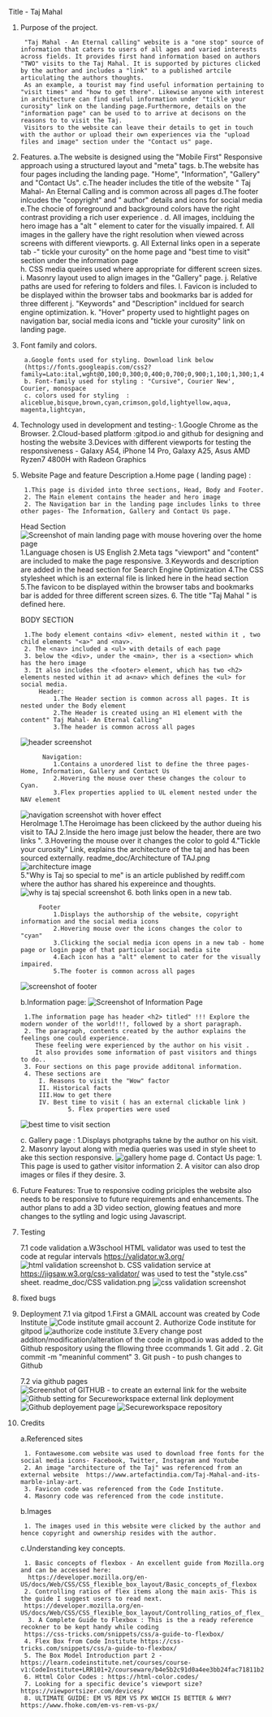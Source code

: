 Title - Taj Mahal 

1. Purpose of the project. 

        "Taj Mahal - An Eternal calling" website is a "one stop" source of information that caters to users of all ages and varied interests across fields. It provides first hand information based on authors "TWO" visits to the Taj Mahal. It is supported by pictures clicked by the author and includes a "link" to a published artcile articulating the authors thoughts.
        As an example, a tourist may find useful information pertaining to "visit times" and "how to get there". Likewise anyone with interest in architecture can find useful information under "tickle your curosity" link on the landing page.Furthermore, details on the "information page" can be used to to arrive at decisons on the reasons to to visit the Taj. 
        Visitors to the website can leave their details to get in touch with the author or upload their own experiences via the "upload files and image" section under the "Contact us" page. 
 
2. Features.
        a.The website is designed using the "Mobile First" Responsive approach using a structured layout and "meta" tags.
        b.The website has four pages including the landing page.  "Home", "Information", "Gallery" and "Contact Us".
        c.The header includes the title of the website " Taj Mahal- An Eternal Calling and is common across all pages 
        d.The footer inlcudes the "copyright" and " author" details and icons for social media
        e.The chocie of foreground and background colors have the right contrast providing a rich user experience .
        d. All images, inclduing the hero image has a "alt " element to cater for the visually impaired.
        f. All images in the gallery have the right resolution when viewed across screens with different viewports.
        g. All External links open in a seperate tab -" tickle your curosity" on the home page and "best time to visit" section under the 
           information page  
        h. CSS media queires used where appropriate for different screen sizes.
        i. Masonry layout used to align images in the "Gallery" page.
        j. Relative paths are used for refering to folders and files.
        l. Favicon is  included to be displayed within the browser tabs and bookmarks bar is added for three different 
        j. "Keywords" and "Description" incldued for search engine optimization. 
        k. "Hover" property used to hightlight pages on navigation bar, social media icons and "tickle your curosity" link on landing page.

3. Font family and colors.

        a.Google fonts used for styling. Download link below
        (https://fonts.googleapis.com/css2?family=Lato:ital,wght@0,100;0,300;0,400;0,700;0,900;1,100;1,300;1,400;1,700;1,900&family=Oswald:wght@200..700&display=swap);
        b. Font-family used for styling : "Cursive", Courier New', Courier, monospace
        c. colors used for styling  :        aliceblue,bisque,brown,cyan,crimson,gold,lightyellow,aqua, magenta,lightcyan,
        
4. Technology used in development and testing-: 
        1.Google Chrome as the Browser.
        2.Cloud-based platform :gitpod.io and github for designing and hosting the website
        3.Devices with different viewports for testing the responsiveness - Galaxy A54, iPhone 14 Pro, Galaxy A25, Asus AMD Ryzen7 4800H with 
           Radeon Graphics    
    
5. Website Page and feature Description 
    a.Home page ( landing page) :

        1.This page is divided into three sections, Head, Body and Footer. 
        2. The Main element contains the header and hero image 
        2. The Navigation bar in the landing page includes links to three other pages- The Information, Gallery and Contact Us page.
    Head Section 
    ![Screenshot of main landing page with mouse hovering over the home page](/readme.doc/home_page_with_mouse_hover.png) 
        1.Language chosen is US English 
        2.Meta tags "viewport" and "content" are included to make the page responsive. 
        3.Keywords and description are added in the head section for Search Engine Optimization 
        4.The CSS stylesheet which is an external file is linked here in the head section 
        5.The favicon to be displayed within the browser tabs and bookmarks bar is added for three different screen sizes.
        6. The title "Taj Mahal " is defined here.

    BODY SECTION  
        
        1.The body element contains <div> element, nested within it , two child elements "<a>" and <nav>.
        2. The <nav> included a <ul> with details of each page
        3. below the <div>, under the <main>, ther is a <section> which has the hero image 
        3. It also includes the <footer> element, which has two <h2> elements nested within it ad a<nav> which defines the <ul> for social media.
            Header:
                1.The Header section is common across all pages. It is nested under the Body element 
                2.The Header is created using an H1 element with the content" Taj Mahal- An Eternal Calling"
                3.The header is common across all pages 
    ![header screenshot](readme.doc/header.png)

             Navigation:
                1.Contains a unordered list to define the three pages-Home, Information, Gallery and Contact Us
                2.Hovering the mouse over these changes the colour to Cyan.
                3.Flex properties applied to UL element nested under the NAV element 
    ![navigation screenshot with hover effect](//Secureworkspace//readme.doc/navigation.png)      
            HeroImage 
                1.The Heroimage has been clickeed by the author dueing his visit to TAJ 
                2.Inside the hero image just below the header, there are two links ".
                3.Hovering the mouse over it changes the color to gold 
                4."Tickle your curosity" Link, explains the architecture of the taj and has been sourced externally. 
                readme_doc/Architecture of TAJ.png
    ![architecture image](//Secureworkspace//readme.doc/architecture_%20of_taj.png)        
                5."Why is Taj so special to me" is an article published by rediff.com where the author has shared his expereince and thoughts.
    ![why is taj special screenshot](//Secureworkspace//readme.doc/why_is_taj_special.png)
                6. both links open in a new tab.

            Footer 
                1.Displays the authorship of the website, copyright information and the social media icons
                2.Hovering mouse over the icons changes the color to "cyan"
                3.Clicking the social media icon opens in a new tab - home page or login page of that particular social media site 
                4.Each icon has a "alt" element to cater for the visually impaired.
                5.The footer is common across all pages 
    ![screenshot of footer](//Secureworkspace//readme.doc/footer.png)    

    b.Information page: 
    ![Screenshot of Information Page ](//Secureworkspace/readme.doc/information_page.png)
    
        1.The information page has header <h2> titled" !!! Explore the modern wonder of the world!!!, followed by a short paragraph. 
        2. The paragraph, contents created by the author explains the feelings one could experience. 
           These feeling were experienced by the author on his visit . 
           It also provides some information of past visitors and things to do..  
        3. Four sections on this page provide additonal information.
        4. These sections are  
            I. Reasons to visit the "Wow" factor 
            II. Historical facts 
            III.How to get there 
            IV. Best time to visit ( has an external clickable link ) 
                    5. Flex properties were used 
    ![best time to visit section](//Secureworkspace/readme.doc/best_time_to_visit.png)   

    c. Gallery page : 
        1.Displays photgraphs takne by the author on his visit. 
        2. Masonry layout along with media queries was used in style sheet to ake this section responsive. 
    ![gallery home page]()
    d. Contact Us page:
        1. This page is used to gather visitor information 
        2. A visitor can also drop images or files if they desire. 
        3.

6. Future Features: 
    True to responsive coding priciples the website also needs to be responsive to future requirements and enhancements.
    The author plans to add a 3D video section, glowing featues and more changes to the sytling and logic using Javascript.
    
7. Testing 

   7.1 code validation
        a.W3school HTML validator was used to test the code at regular intervals https://validator.w3.org/
![html validation screenshot](//Secureworkspace/readme.doc/html_validation_screenshot.png)
        b. CSS validation service at https://jigsaw.w3.org/css-validator/ was used to test the "style.css" sheet.
           readme_doc/CSS validation.png
![css validation screenshot](//Secureworkspace/readme.doc/css_validation_screenshot.png)


8. fixed bugs
   

8. Deployment 
    7.1 via gitpod
        1.First a GMAIL account was created by Code Institute 
    ![Code institute gmail account ](//Secureworkspace//readme.doc/step1_codeinst_gmail_creation.png)
        2. Authorize Code institute for gitpod 
    ![authorize code institute](//Secureworkspace//readme.doc/authroize%20code%20institute%20in%20gitpod.png)
         3.Every change post additon/modification/alteration of the code in gitpod.io was added to the Github respository using the fllowing three ccommands 
            1. Git add .
            2. Git commit -m "meaninful comment" 
            3. Git push - to push changes to Github 

   7.2 via github pages
    ![Screenshot of GITHUB - to create an external link for the website](..//Secureworkspace//readme.doc/deployment_screenshot.png)
    ![Github setting for Secureworkspace external link deployment ](/readme.doc/github_screenshot.png)
    ![Github deployement page ](..//Secureworkspace//readme.doc/github_setting_screenshot.png)
    ![Secureworkspace repository](../Secureworkspace//readme.doc/secureworkspace_repository.png)

9. Credits

    a.Referenced sites 

        1. Fontawesome.com website was used to download free fonts for the social media icons- Facebook, Twitter, Instagram and Youtube 
        2. An image "architecture of the Taj" was referenced from an external website  https://www.artefactindia.com/Taj-Mahal-and-its-marble-inlay-art.
        3. Favicon code was referenced from the Code Institute.
        4. Masonry code was referenced from the code institute.  

    b.Images

        1. The images used in this website were clicked by the author and hence copyright and ownership resides with the author.


    c.Understanding key concepts.

        1. Basic concepts of flexbox - An excellent guide from Mozilla.org  and can be accessed here: 
         https://developer.mozilla.org/en-US/docs/Web/CSS/CSS_flexible_box_layout/Basic_concepts_of_flexbox
        2. Controlling ratios of flex items along the main axis- This is the guide I suggest users to read next. 
        https://developer.mozilla.org/en-US/docs/Web/CSS/CSS_flexible_box_layout/Controlling_ratios_of_flex_items_along_the_main_axis
         3. A Complete Guide to Flexbox : This is the a ready reference recokner to be kept handy while coding 
        https://css-tricks.com/snippets/css/a-guide-to-flexbox/
        4. Flex Box from Code Institute https://css-tricks.com/snippets/css/a-guide-to-flexbox/
        5. The Box Model Introduction part 2 - https://learn.codeinstitute.net/courses/course-v1:CodeInstitute+LRR101+2/courseware/b4e5b2c91d0a4ee3bb24fac71811b23f/3ec01463d1ce4d82842b74a5706925d3/
        6. Httml Color Codes : https://html-color.codes/
        7. Looking for a specific device’s viewport size? https://viewportsizer.com/devices/
        8. ULTIMATE GUIDE: EM VS REM VS PX WHICH IS BETTER & WHY? https://www.fhoke.com/em-vs-rem-vs-px/

        






